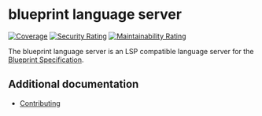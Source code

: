 # blueprint language server

[![Coverage](https://sonarcloud.io/api/project_badges/measure?project=two-hundred_celerity-blueprint-ls&metric=coverage)](https://sonarcloud.io/summary/new_code?id=two-hundred_celerity-blueprint-ls)
[![Security Rating](https://sonarcloud.io/api/project_badges/measure?project=two-hundred_celerity-blueprint-ls&metric=security_rating)](https://sonarcloud.io/summary/new_code?id=two-hundred_celerity-blueprint-ls)
[![Maintainability Rating](https://sonarcloud.io/api/project_badges/measure?project=two-hundred_celerity-blueprint-ls&metric=sqale_rating)](https://sonarcloud.io/summary/new_code?id=two-hundred_celerity-blueprint-ls)

The blueprint language server is an LSP compatible language server for the [Blueprint Specification](https://celerityframework.com/docs/blueprint/specification).

## Additional documentation

- [Contributing](docs/CONTRIBUTING.md)
